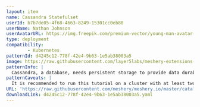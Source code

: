 ```yaml
---
layout: item
name: Cassandra Statefulset
userId: b7b7de05-4f68-4663-8249-15301cc0eb80
userName: Nathan Johnson
userAvatarURL: https://img.freepik.com/premium-vector/young-man-avatar-character-vector-illustration-design_24877-18517.jpg
type: deployment
compatibility: 
        - Kubernetes
patternId: d4245c12-778f-42e4-9b63-1e5ab38003a5
image: https://raw.githubusercontent.com/layer5labs/meshery-extensions-packages/master/action-assets/design-assets/d4245c12-778f-42e4-9b63-1e5ab38003a5.png
patternInfo: |
  Cassandra, a database, needs persistent storage to provide data durability (application state). StatefulSets make it easier to deploy stateful applications into your Kubernetes cluster.
patternCaveats: |
  It is recommended to run this tutorial on a cluster with at least two nodes that are not acting as control plane hosts. 
URL: 'https://raw.githubusercontent.com/meshery/meshery.io/master/catalog/d4245c12-778f-42e4-9b63-1e5ab38003a5.yaml'
downloadLink: d4245c12-778f-42e4-9b63-1e5ab38003a5.yaml
---
```

